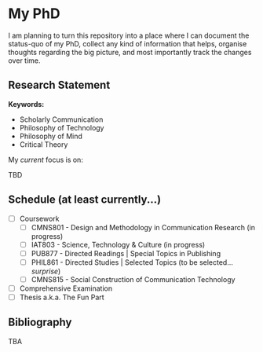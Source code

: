 # My PhD

I am planning to turn this repository into a place where I can document the status-quo of my PhD, collect any kind of information that helps, organise thoughts regarding the big picture, and most importantly track the changes over time.

## Research Statement

**Keywords:**

- Scholarly Communication
- Philosophy of Technology
- Philosophy of Mind
- Critical Theory

My *current* focus is on:

TBD

## Schedule (at least currently...)

- [ ] Coursework
  - [ ] CMNS801 - Design and Methodology in Communication Research (in progress)
  - [ ] IAT803  - Science, Technology & Culture (in progress)
  - [ ] PUB877  - Directed Readings | Special Topics in Publishing
  - [ ] PHIL861 - Directed Studies | Selected Topics (to be selected... *surprise*)
  - [ ] CMNS815 - Social Construction of Communication Technology
- [ ] Comprehensive Examination
- [ ] Thesis a.k.a. The Fun Part

## Bibliography

TBA
